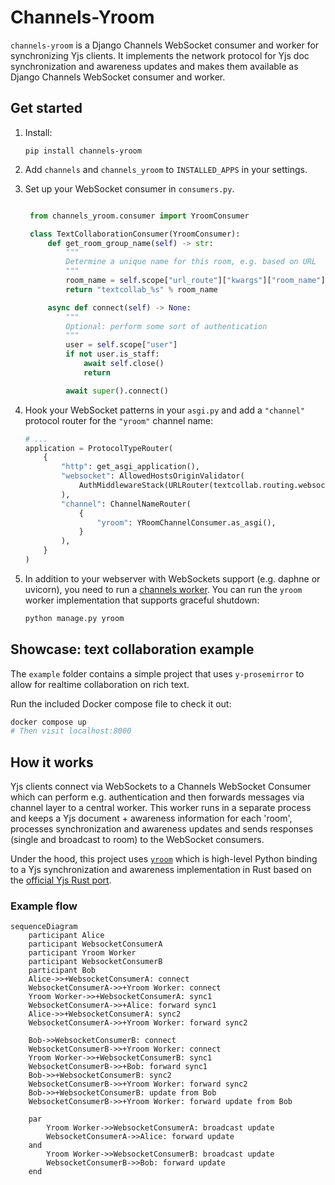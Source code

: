 # Channels-Yroom

`channels-yroom` is a Django Channels WebSocket consumer and worker for synchronizing Yjs clients. It implements the network protocol for Yjs doc synchronization and awareness updates and makes them available as Django Channels WebSocket consumer and worker.

## Get started

1. Install:

    `pip install channels-yroom`

2. Add `channels` and `channels_yroom` to `INSTALLED_APPS` in your settings.

3. Set up your WebSocket consumer in `consumers.py`.

   ```python

    from channels_yroom.consumer import YroomConsumer

    class TextCollaborationConsumer(YroomConsumer):
        def get_room_group_name(self) -> str:
            """
            Determine a unique name for this room, e.g. based on URL
            """
            room_name = self.scope["url_route"]["kwargs"]["room_name"]
            return "textcollab_%s" % room_name

        async def connect(self) -> None:
            """
            Optional: perform some sort of authentication
            """
            user = self.scope["user"]
            if not user.is_staff:
                await self.close()
                return

            await super().connect()
    ```

4. Hook your WebSocket patterns in your `asgi.py` and add a `"channel"` protocol router for the `"yroom"` channel name:

    ```python
    # ...
    application = ProtocolTypeRouter(
        {
            "http": get_asgi_application(),
            "websocket": AllowedHostsOriginValidator(
                AuthMiddlewareStack(URLRouter(textcollab.routing.websocket_urlpatterns))
            ),
            "channel": ChannelNameRouter(
                {
                    "yroom": YRoomChannelConsumer.as_asgi(),
                }
            ),
        }
    )
    ```

5. In addition to your webserver with WebSockets support (e.g. daphne or uvicorn), you need to run a [channels worker](https://channels.readthedocs.io/en/stable/topics/worker.html). You can run the `yroom` worker implementation that supports graceful shutdown:

    ```sh
    python manage.py yroom
    ```


## Showcase: text collaboration example

The `example` folder contains a simple project that uses `y-prosemirror` to allow for realtime collaboration on rich text.

Run the included Docker compose file to check it out:

```sh
docker compose up
# Then visit localhost:8000
```


## How it works

Yjs clients connect via WebSockets to a Channels WebSocket Consumer which can perform e.g. authentication and then forwards messages via channel layer to a central worker. This worker runs in a separate process and keeps a Yjs document + awareness information for each 'room', processes synchronization and awareness updates and sends responses (single and broadcast to room) to the WebSocket consumers.

Under the hood, this project uses [`yroom`](https://github.com/stefanw/yroom/) which is high-level Python binding to a Yjs synchronization and awareness implementation in Rust based on the [official Yjs Rust port](https://github.com/y-crdt).


### Example flow

```mermaid
sequenceDiagram
    participant Alice
    participant WebsocketConsumerA
    participant Yroom Worker
    participant WebsocketConsumerB
    participant Bob
    Alice->>+WebsocketConsumerA: connect
    WebsocketConsumerA->>+Yroom Worker: connect
    Yroom Worker->>+WebsocketConsumerA: sync1
    WebsocketConsumerA->>+Alice: forward sync1
    Alice->>+WebsocketConsumerA: sync2
    WebsocketConsumerA->>+Yroom Worker: forward sync2

    Bob->>WebsocketConsumerB: connect
    WebsocketConsumerB->>+Yroom Worker: connect
    Yroom Worker->>+WebsocketConsumerB: sync1
    WebsocketConsumerB->>+Bob: forward sync1
    Bob->>+WebsocketConsumerB: sync2
    WebsocketConsumerB->>+Yroom Worker: forward sync2
    Bob->>+WebsocketConsumerB: update from Bob
    WebsocketConsumerB->>+Yroom Worker: forward update from Bob        

    par
        Yroom Worker->>WebsocketConsumerA: broadcast update
        WebsocketConsumerA->>Alice: forward update
    and
        Yroom Worker->>WebsocketConsumerB: broadcast update
        WebsocketConsumerB->>Bob: forward update
    end
```
